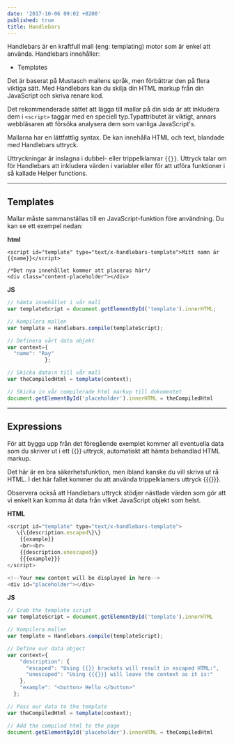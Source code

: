 ```yaml
---
date: '2017-10-06 09:02 +0200'
published: true
title: Handlebars
---
```

Handlebars är en kraftfull mall (eng: templating) motor som är enkel att använda. Handlebars innehåller:

* Templates

Det är baserat på Mustasch mallens språk, men förbättrar den på flera viktiga sätt. Med Handlebars kan du skilja din HTML markup från din JavaScript och skriva renare kod.

Det rekommenderade sättet att lägga till mallar på din sida är att inkludera dem i `<script>` taggar med en speciell typ.Typattributet är viktigt, annars webbläsaren att försöka analysera dem som vanliga JavaScript's.

Mallarna har en lättfattlig syntax. De kan innehålla HTML och text, blandade med Handlebars uttryck.

Uttryckningar är inslagna i dubbel- eller trippelklamrar `{{}}`. Uttryck talar om för Handlebars att inkludera värden i variabler eller för att utföra funktioner i så kallade Helper functions.

---

## Templates

Mallar måste sammanställas till en JavaScript-funktion före användning. Du kan se ett exempel nedan:

**html**
```hb
<script id="template" type="text/x-handlebars-template">Mitt namn är {{name}}</script>

/*Det nya innehållet kommer att placeras här*/
<div class="content-placeholder"></div>
```

**JS**
```js
// hämta innehållet i vår mall
var templateScript = document.getElementById('template').innerHTML;

// Kompilera mallen
var template = Handlebars.compile(templateScript);

// Definera vårt data objekt
var context={
  "name": "Ray"
            };

// Skicka data:n till vår mall
var theCompiledHtml = template(context);

// Skicka in vår compilerade html markup till dokumentet
document.getElementById('placeholder').innerHTML = theCompiledHtml
```

---

## Expressions

För att bygga upp från det föregående exemplet kommer all eventuella data som du skriver ut i ett {{}} uttryck, automatiskt att hämta behandlad HTML markup.

Det här är en bra säkerhetsfunktion, men ibland kanske du vill skriva ut rå HTML. I det här fallet kommer du att använda trippelklamers uttryck {{{}}}.

Observera också att Handlebars uttryck stödjer nästlade värden som gör att vi enkelt kan komma åt data från vilket  JavaScript objekt som helst.

**HTML**
```js
<script id="template" type="text/x-handlebars-template">
   \{\{description.escaped\}\}
    {{example}}
    <br><br>
    {{description.unescaped}}
    {{{example}}}
</script>

<!--Your new content will be displayed in here-->
<div id="placeholder"></div>
```

**JS**
```js
// Grab the template script
var templateScript = document.getElementById('template').innerHTML

// Kompilera mallen
var template = Handlebars.compile(templateScript);

// Define our data object
var context={
    "description": {
      "escaped": "Using {{}} brackets will result in escaped HTML:",
      "unescaped": "Using {{{}}} will leave the context as it is:"
    },
    "example": "<button> Hello </button>"
  };

// Pass our data to the template
var theCompiledHtml = template(context);

// Add the compiled html to the page
document.getElementById('placeholder').innerHTML = theCompiledHtml
```
